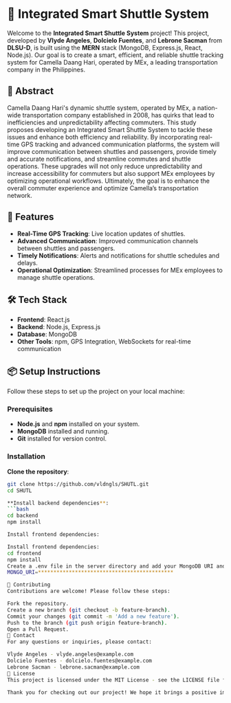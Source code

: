 # 🚌 Integrated Smart Shuttle System

Welcome to the **Integrated Smart Shuttle System** project! This project, developed by **Vlyde Angeles**, **Dolcielo Fuentes**, and **Lebrone Sacman** from **DLSU-D**, is built using the **MERN** stack (MongoDB, Express.js, React, Node.js). Our goal is to create a smart, efficient, and reliable shuttle tracking system for Camella Daang Hari, operated by MEx, a leading transportation company in the Philippines.

## 📜 Abstract

Camella Daang Hari's dynamic shuttle system, operated by MEx, a nation-wide transportation company established in 2008, has quirks that lead to inefficiencies and unpredictability affecting commuters. This study proposes developing an Integrated Smart Shuttle System to tackle these issues and enhance both efficiency and reliability. By incorporating real-time GPS tracking and advanced communication platforms, the system will improve communication between shuttles and passengers, provide timely and accurate notifications, and streamline commutes and shuttle operations. These upgrades will not only reduce unpredictability and increase accessibility for commuters but also support MEx employees by optimizing operational workflows. Ultimately, the goal is to enhance the overall commuter experience and optimize Camella’s transportation network.

## 🚀 Features

- **Real-Time GPS Tracking**: Live location updates of shuttles.
- **Advanced Communication**: Improved communication channels between shuttles and passengers.
- **Timely Notifications**: Alerts and notifications for shuttle schedules and delays.
- **Operational Optimization**: Streamlined processes for MEx employees to manage shuttle operations.

## 🛠️ Tech Stack

- **Frontend**: React.js
- **Backend**: Node.js, Express.js
- **Database**: MongoDB
- **Other Tools**: npm, GPS Integration, WebSockets for real-time communication

## 📦 Setup Instructions

Follow these steps to set up the project on your local machine:

### Prerequisites

- **Node.js** and **npm** installed on your system.
- **MongoDB** installed and running.
- **Git** installed for version control.

### Installation

**Clone the repository**:
   ```bash
   git clone https://github.com/vldngls/SHUTL.git
   cd SHUTL

**Install backend dependencies**:
   ```bash
   cd backend
   npm install

Install frontend dependencies:

Install frontend dependencies:
cd frontend
npm install
Create a .env file in the server directory and add your MongoDB URI and other environment variables:
MONGO_URI=********************************************

🤝 Contributing
Contributions are welcome! Please follow these steps:

Fork the repository.
Create a new branch (git checkout -b feature-branch).
Commit your changes (git commit -m 'Add a new feature').
Push to the branch (git push origin feature-branch).
Open a Pull Request.
📧 Contact
For any questions or inquiries, please contact:

Vlyde Angeles - vlyde.angeles@example.com
Dolcielo Fuentes - dolcielo.fuentes@example.com
Lebrone Sacman - lebrone.sacman@example.com
📄 License
This project is licensed under the MIT License - see the LICENSE file for details.

Thank you for checking out our project! We hope it brings a positive impact on commuter experience and transportation management.
